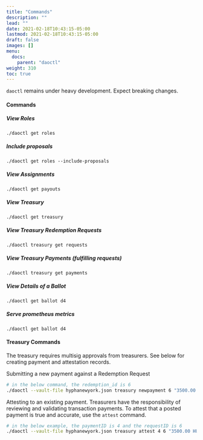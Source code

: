 ```yaml
---
title: "Commands"
description: ""
lead: ""
date: 2021-02-18T10:43:15-05:00
lastmod: 2021-02-18T10:43:15-05:00
draft: false
images: []
menu: 
  docs:
    parent: "daoctl"
weight: 310
toc: true
---
```


```daoctl``` remains under heavy development. Expect breaking changes.

#### Commands
##### View Roles
```
./daoctl get roles
```
##### Include proposals
```
./daoctl get roles --include-proposals
```
##### View Assignments
```
./daoctl get payouts
```
##### View Treasury
```
./daoctl get treasury
```
##### View Treasury Redemption Requests
```
./daoctl treasury get requests
```
##### View Treasury Payments (fulfilling requests)
```
./daoctl treasury get payments
```
##### View Details of a Ballot
```
./daoctl get ballot d4
```
##### Serve prometheus metrics
```
./daoctl get ballot d4
```


#### Treasury Commands

The treasury requires multisig approvals from treasurers. See below for creating payment and attestation records.

Submitting a new payment against a Redemption Request 
```bash
# in the below command, the redemption_id is 6
./daoctl --vault-file hyphanewyork.json treasury newpayment 6 "3500.00 HUSD" --network BTC --trxid b475e94c6a86dd18cce0ab7a1dfc9d0f94e20baf6c91317c14ce669da4111e1c --memo "just a memo field for any additional context"
```

Attesting to an existing payment. Treasurers have the responsibility of reviewing and validating transaction payments. To attest that a posted payment is true and accurate, use the ```attest``` command.
```bash
# in the below example, the paymentID is 4 and the requestID is 6
./daoctl --vault-file hyphanewyork.json treasury attest 4 6 "3500.00 HUSD" 
```

